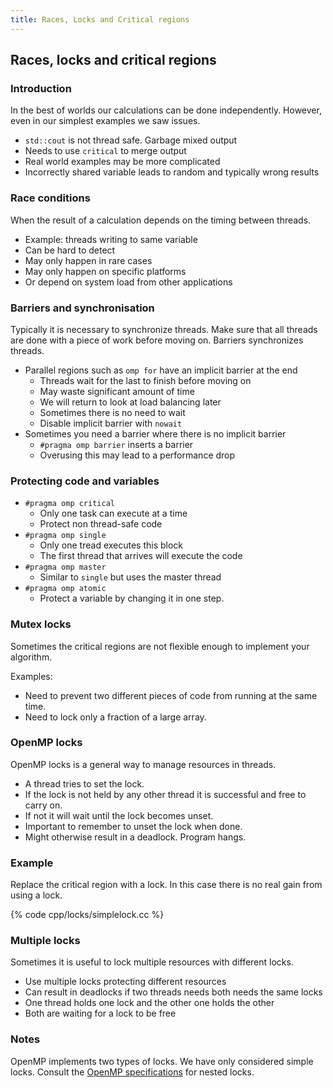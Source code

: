 ```yaml
---
title: Races, Locks and Critical regions
---
```


## Races, locks and critical regions


### Introduction

In the best of worlds our calculations can be done independently.
However, even in our simplest examples we saw issues.

* `std::cout` is not thread safe. Garbage mixed output
* Needs to use `critical` to merge output
* Real world examples may be more complicated
* Incorrectly shared variable leads to random and typically wrong results

### Race conditions

When the result of a calculation depends on the timing between threads.

* Example: threads writing to same variable
* Can be hard to detect
* May only happen in rare cases
* May only happen on specific platforms
* Or depend on system load from other applications

### Barriers and synchronisation

Typically it is necessary to synchronize threads. Make sure that all threads are
done with a piece of work before moving on. Barriers synchronizes threads.

* Parallel regions such as `omp for` have an implicit barrier at the end
    - Threads wait for the last to finish before moving on
    - May waste significant amount of time
    - We will return to look at load balancing later
    - Sometimes there is no need to wait
    - Disable implicit barrier with `nowait`
* Sometimes you need a barrier where there is no implicit barrier
    - `#pragma omp barrier` inserts a barrier
    - Overusing this may lead to a performance drop

### Protecting code and variables

* `#pragma omp critical`
    - Only one task can execute at a time
    - Protect non thread-safe code
* `#pragma omp single`
    - Only one tread executes this block
    - The first thread that arrives will execute the code
* `#pragma omp master`
    - Similar to `single` but uses the master thread
* `#pragma omp atomic`
    - Protect a variable by changing it in one step.

### Mutex locks

Sometimes the critical regions are not flexible enough to implement your algorithm.

Examples:

* Need to prevent two different pieces of code from running at the same time.
* Need to lock only a fraction of a large array.

### OpenMP locks

OpenMP locks is a general way to manage resources in threads.

* A thread tries to set the lock.
* If the lock is not held by any other thread it is successful and free to carry on.
* If not it will wait until the lock becomes unset.
* Important to remember to unset the lock when done.
* Might otherwise result in a deadlock. Program hangs.

### Example

Replace the critical region with a lock.
In this case there is no real gain from using a lock.

{% code cpp/locks/simplelock.cc %}

### Multiple locks

Sometimes it is useful to lock multiple resources with different locks.

* Use multiple locks protecting different resources
* Can result in deadlocks if two threads needs both needs the same locks
* One thread holds one lock and the other one holds the other
* Both are waiting for a lock to be free


### Notes

OpenMP implements two types of locks. We have only considered simple locks.
Consult the [OpenMP specifications][OpenMPSpecs] for nested locks.

[OpenMPSpecs]: http://openmp.org/wp/openmp-specifications/

